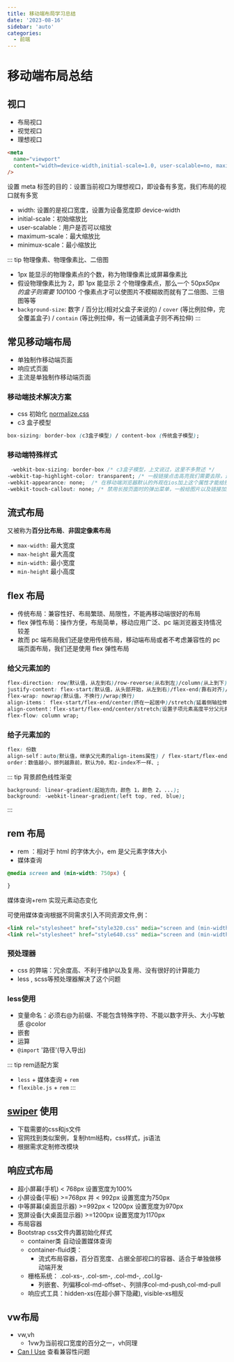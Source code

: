 ```yaml
---
title: 移动端布局学习总结
date: '2023-08-16'
sidebar: 'auto'
categories:
  - 前端
---
```


# 移动端布局总结

## 视口

- 布局视口
- 视觉视口
- 理想视口

```html
<meta
  name="viewport"
  content="width=device-width,initial-scale=1.0, user-scalable=no, maximum-scale=1.0, minimux-scale=1.0"
/>
```

设置 meta 标签的目的：设置当前视口为理想视口，即设备有多宽，我们布局的视口就有多宽

- width: 设置的是视口宽度，设置为设备宽度即 device-width
- initial-scale：初始缩放比
- user-scalable：用户是否可以缩放
- maximum-scale：最大缩放比
- minimux-scale：最小缩放比

::: tip 物理像素、物理像素比、二倍图

- 1px 能显示的物理像素点的个数，称为物理像素比或屏幕像素比
- 假设物理像素比为 2，即 1px 能显示 2 个物理像素点，那么一个 50px*50px 的盒子则需要 100*100 个像素点才可以使图片不模糊故而就有了二倍图、三倍图等等
- `background-size`: 数字 / 百分比(相对父盒子来说的) / `cover` (等比例拉伸，完全覆盖盒子) / `contain` (等比例拉伸，有一边铺满盒子则不再拉伸)
  :::

## 常见移动端布局

- 单独制作移动端页面
- 响应式页面
- 主流是单独制作移动端页面

### 移动端技术解决方案

- css 初始化 [normalize.css](https://necolas.github.io/normalize.css/)
- c3 盒子模型

```css
box-sizing: border-box (c3盒子模型) / content-box (传统盒子模型);
```

### 移动端特殊样式

```css
 -webkit-box-sizing: border-box /* c3盒子模型，上文说过，这里不多赘述 */
-webkit-tap-highlight-color: transparent; /* 一般链接点击高亮我们需要去除，这里设置为透明 */
-webkit-appearance: none;  /* 在移动端浏览器默认的外观在ios加上这个属性才能给按钮和输入框自定义样式 */
-webkit-touch-callout: none; /* 禁用长按页面时的弹出菜单，一般给图片以及链接加这个样式 */
```

## 流式布局

又被称为**百分比布局**、**非固定像素布局**

- `max-width:` 最大宽度
- `max-height` 最大高度
- `min-width:` 最小宽度
- `min-height` 最小高度

## flex 布局

- 传统布局：兼容性好、布局繁琐、局限性，不能再移动端很好的布局
- flex 弹性布局：操作方便，布局简单，移动应用广泛、pc 端浏览器支持情况较差
- 故而 pc 端布局我们还是使用传统布局，移动端布局或者不考虑兼容性的 pc 端页面布局，我们还是使用 flex 弹性布局

### 给父元素加的

```css
flex-direction: row(默认值，从左到右)/row-reverse(从右到左)/column(从上到下)/column-reverse(从下到上)
justify-content: flex-start(默认值，从头部开始，从左到右)/flex-end(靠右对齐)/center/ space-around(平分剩余空间)/space-between(先两边贴边，再评分剩余空间)
flex-wrap: nowrap(默认值，不换行)/wrap(换行)
align-items： flex-start/flex-end/center(挤在一起居中)/stretch(延着侧轴拉伸，默认值，一般不给高度)
align-content：flex-start/flex-end/center/stretch(设置子项元素高度平分父元素高度)/space-around/ space-between
flex-flow: column wrap;
```

### 给子元素加的

```css
flex: 份数 
align-self：auto(默认值，继承父元素的align-items属性) / flex-start/flex-end/center/stretch
order：数值越小，排列越靠前，默认为0，和z-index不一样、;
```

::: tip 背景颜色线性渐变

```css
background: linear-gradient(起始方向，颜色 1，颜色 2，...);
background: -webkit-linear-gradient(left top, red, blue);
```

:::

## rem 布局

- rem ：相对于 html 的字体大小，em 是父元素字体大小
- 媒体查询

```css
@media screen and (min-width: 750px) {

}
```
媒体查询+rem 实现元素动态变化

可使用媒体查询根据不同需求引入不同资源文件,例：
```html
<link rel="stylesheet" href="style320.css" media="screen and (min-width: 320px)" >  
<link rel="stylesheet" href="style640.css" media="screen and (min-width: 640px)" >
```
### 预处理器

- css 的弊端：冗余度高、不利于维护以及复用、没有很好的计算能力
- less , scss等预处理器解决了这个问题

### less使用
- 变量命名：必须右@为前缀、不能包含特殊字符、不能以数字开头、大小写敏感 @color
- 嵌套
- 运算 
- `@import` '路径'(导入导出)

::: tip rem适配方案
- `less` + 媒体查询 + `rem`
- `flexible.js` + `rem`
:::

## [swiper](https://www.swiper.com.cn/) 使用
- 下载需要的css和js文件
- 官网找到类似案例，复制html结构，css样式，js语法
- 根据需求定制修改模块

## 响应式布局
- 超小屏幕(手机) < 768px 设置宽度为100%
- 小屏设备(平板) >=768px 并 < 992px 设置宽度为750px
- 中等屏幕(桌面显示器) >=992px < 1200px 设置宽度为970px
- 宽屏设备(大桌面显示器) >=1200px 设置宽度为1170px
- 布局容器
- Bootstrap  css文件内置初始化样式
  - container类 自动设置媒体查询
  - container-fluid类：
    - 流式布局容器，百分百宽度、占据全部视口的容器、适合于单独做移动端开发
  - 栅格系统： .col-xs-, .col-sm-, .col-md-, .col.lg-
    - 列嵌套、列偏移col-md-offset-、列排序col-md-push,col-md-pull
  - 响应式工具：hidden-xs(在超小屏下隐藏), visible-xs相反

## vw布局
- vw,vh
  - 1vw为当前视口宽度的百分之一，vh同理
- [Can I Use](https://caniuse.com) 查看兼容性问题